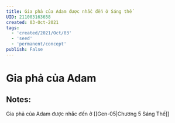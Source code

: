 ```yaml
---
title: Gia phả của Adam được nhắc đến ở Sáng thế
UID: 211003163658
created: 03-Oct-2021
tags:
  - 'created/2021/Oct/03'
  - 'seed'
  - 'permanent/concept'
publish: False
---
```

# Gia phả của Adam

## Notes:
Gia phả của Adam được nhắc đến ở [[Gen-05|Chương 5 Sáng Thế]]

